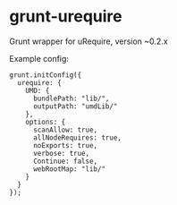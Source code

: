 
grunt-urequire
==============

Grunt wrapper for uRequire, version ~0.2.x


Example config:

    grunt.initConfig({
      urequire: {
        UMD: {
          bundlePath: "lib/",
          outputPath: "umdLib/"
        },
        options: {
          scanAllow: true,
          allNodeRequires: true,
          noExports: true,
          verbose: true,
          Continue: false,
          webRootMap: "lib/"
        }
      }
    });
